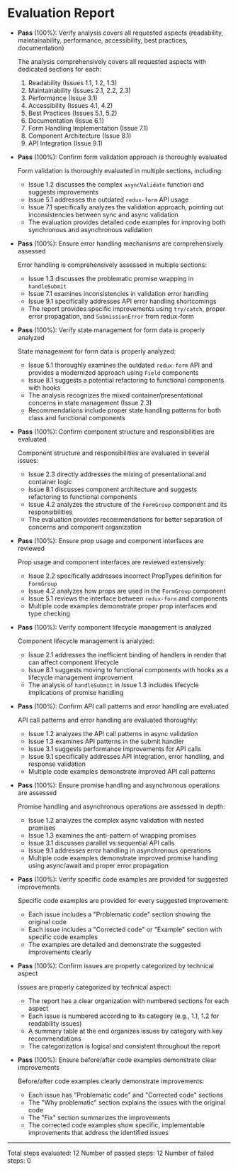 # Evaluation Report

- **Pass** (100%): Verify analysis covers all requested aspects (readability, maintainability, performance, accessibility, best practices, documentation)
  
  The analysis comprehensively covers all requested aspects with dedicated sections for each:
  1. Readability (Issues 1.1, 1.2, 1.3)
  2. Maintainability (Issues 2.1, 2.2, 2.3)
  3. Performance (Issue 3.1)
  4. Accessibility (Issues 4.1, 4.2)
  5. Best Practices (Issues 5.1, 5.2)
  6. Documentation (Issue 6.1)
  7. Form Handling Implementation (Issue 7.1)
  8. Component Architecture (Issue 8.1)
  9. API Integration (Issue 9.1)

- **Pass** (100%): Confirm form validation approach is thoroughly evaluated
  
  Form validation is thoroughly evaluated in multiple sections, including:
  - Issue 1.2 discusses the complex `asyncValidate` function and suggests improvements
  - Issue 5.1 addresses the outdated `redux-form` API usage
  - Issue 7.1 specifically analyzes the validation approach, pointing out inconsistencies between sync and async validation
  - The evaluation provides detailed code examples for improving both synchronous and asynchronous validation

- **Pass** (100%): Ensure error handling mechanisms are comprehensively assessed
  
  Error handling is comprehensively assessed in multiple sections:
  - Issue 1.3 discusses the problematic promise wrapping in `handleSubmit`
  - Issue 7.1 examines inconsistencies in validation error handling
  - Issue 9.1 specifically addresses API error handling shortcomings
  - The report provides specific improvements using `try/catch`, proper error propagation, and `SubmissionError` from redux-form

- **Pass** (100%): Verify state management for form data is properly analyzed
  
  State management for form data is properly analyzed:
  - Issue 5.1 thoroughly examines the outdated `redux-form` API and provides a modernized approach using `Field` components
  - Issue 8.1 suggests a potential refactoring to functional components with hooks
  - The analysis recognizes the mixed container/presentational concerns in state management (Issue 2.3)
  - Recommendations include proper state handling patterns for both class and functional components

- **Pass** (100%): Confirm component structure and responsibilities are evaluated
  
  Component structure and responsibilities are evaluated in several issues:
  - Issue 2.3 directly addresses the mixing of presentational and container logic
  - Issue 8.1 discusses component architecture and suggests refactoring to functional components
  - Issue 4.2 analyzes the structure of the `FormGroup` component and its responsibilities
  - The evaluation provides recommendations for better separation of concerns and component organization

- **Pass** (100%): Ensure prop usage and component interfaces are reviewed
  
  Prop usage and component interfaces are reviewed extensively:
  - Issue 2.2 specifically addresses incorrect PropTypes definition for `FormGroup`
  - Issue 4.2 analyzes how props are used in the `FormGroup` component
  - Issue 5.1 reviews the interface between `redux-form` and components
  - Multiple code examples demonstrate proper prop interfaces and type checking

- **Pass** (100%): Verify component lifecycle management is analyzed
  
  Component lifecycle management is analyzed:
  - Issue 2.1 addresses the inefficient binding of handlers in render that can affect component lifecycle
  - Issue 8.1 suggests moving to functional components with hooks as a lifecycle management improvement
  - The analysis of `handleSubmit` in Issue 1.3 includes lifecycle implications of promise handling

- **Pass** (100%): Confirm API call patterns and error handling are evaluated
  
  API call patterns and error handling are evaluated thoroughly:
  - Issue 1.2 analyzes the API call patterns in async validation
  - Issue 1.3 examines API patterns in the submit handler
  - Issue 3.1 suggests performance improvements for API calls
  - Issue 9.1 specifically addresses API integration, error handling, and response validation
  - Multiple code examples demonstrate improved API call patterns

- **Pass** (100%): Ensure promise handling and asynchronous operations are assessed
  
  Promise handling and asynchronous operations are assessed in depth:
  - Issue 1.2 analyzes the complex async validation with nested promises
  - Issue 1.3 examines the anti-pattern of wrapping promises
  - Issue 3.1 discusses parallel vs sequential API calls
  - Issue 9.1 addresses error handling in asynchronous operations
  - Multiple code examples demonstrate improved promise handling using async/await and proper error propagation

- **Pass** (100%): Verify specific code examples are provided for suggested improvements
  
  Specific code examples are provided for every suggested improvement:
  - Each issue includes a "Problematic code" section showing the original code
  - Each issue includes a "Corrected code" or "Example" section with specific code examples
  - The examples are detailed and demonstrate the suggested improvements clearly

- **Pass** (100%): Confirm issues are properly categorized by technical aspect
  
  Issues are properly categorized by technical aspect:
  - The report has a clear organization with numbered sections for each aspect
  - Each issue is numbered according to its category (e.g., 1.1, 1.2 for readability issues)
  - A summary table at the end organizes issues by category with key recommendations
  - The categorization is logical and consistent throughout the report

- **Pass** (100%): Ensure before/after code examples demonstrate clear improvements
  
  Before/after code examples clearly demonstrate improvements:
  - Each issue has "Problematic code" and "Corrected code" sections
  - The "Why problematic" section explains the issues with the original code
  - The "Fix" section summarizes the improvements
  - The corrected code examples show specific, implementable improvements that address the identified issues

---

Total steps evaluated: 12
Number of passed steps: 12
Number of failed steps: 0